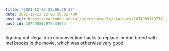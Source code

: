 ```yaml
---
title: "2021-12-23 22:06:50.32"
date: 2021-12-23 22:06:50.32 +00
post_uri: https://mastodon.social/users/gravely/statuses/107498517973434674
post_id: 107498517973434674
---
```

figuring out illegal drm circumvention hacks to replace london breed with mel brooks in the movie, which was otherwise very good


